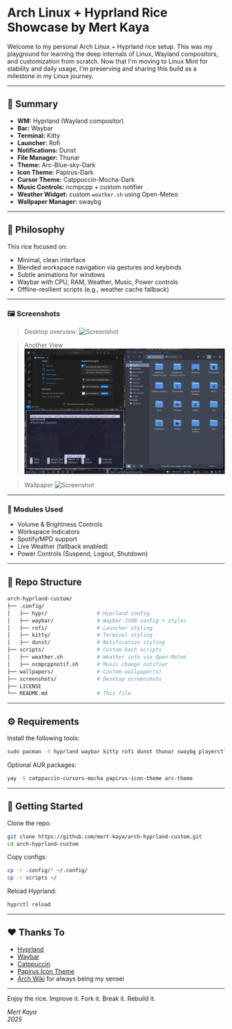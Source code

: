 # Arch Linux + Hyprland Rice Showcase by Mert Kaya

Welcome to my personal Arch Linux + Hyprland rice setup. This was my playground for learning the deep internals of Linux, Wayland compositors, and customization from scratch. Now that I'm moving to Linux Mint for stability and daily usage, I'm preserving and sharing this build as a milestone in my Linux journey.

---

## 🌟 Summary

- **WM:** Hyprland (Wayland compositor)
- **Bar:** Waybar
- **Terminal:** Kitty
- **Launcher:** Rofi
- **Notifications:** Dunst
- **File Manager:** Thunar
- **Theme:** Arc-Blue-sky-Dark
- **Icon Theme:** Papirus-Dark
- **Cursor Theme:** Catppuccin-Mocha-Dark
- **Music Controls:** ncmpcpp + custom notifier
- **Weather Widget:** custom `weather.sh` using Open-Meteo
- **Wallpaper Manager:** swaybg

---

## 🧠 Philosophy

This rice focused on:

- Minimal, clean interface
- Blended workspace navigation via gestures and keybinds
- Subtle animations for windows
- Waybar with CPU, RAM, Weather, Music, Power controls
- Offline-resilient scripts (e.g., weather cache fallback)

---

### 🖼️ Screenshots

> Desktop overview:
![Screenshot](screenshots/1.png)

> Another View
![Screenshot](screenshots/2.png)

> Wallpaper
![Screenshot](screenshots/wp.png)

---

### 🧰 Modules Used

- Volume & Brightness Controls
- Workspace Indicators
- Spotify/MPD support
- Live Weather (fallback enabled)
- Power Controls (Suspend, Logout, Shutdown)

---

## 📂 Repo Structure

```bash
arch-hyprland-custom/
├── .config/
│   ├── hypr/                # Hyprland config
│   ├── waybar/              # Waybar JSON config + styles
│   ├── rofi/                # Launcher styling
│   ├── kitty/               # Terminal styling
│   ├── dunst/               # Notification styling
├── scripts/                 # Custom bash scripts
│   ├── weather.sh           # Weather info via Open-Meteo
│   ├── ncmpcppnotif.sh      # Music change notifier
├── wallpapers/              # Custom wallpaper(s)
├── screenshots/             # Desktop screenshots
├── LICENSE
└── README.md                # This file
```

---

## ⚙️ Requirements

Install the following tools:

```bash
sudo pacman -S hyprland waybar kitty rofi dunst thunar swaybg playerctl jq curl brightnessctl pamixer ncmpcpp mpd
```

Optional AUR packages:

```bash
yay -S catppuccin-cursors-mocha papirus-icon-theme arc-theme
```

---

## 🚀 Getting Started

Clone the repo:

```bash
git clone https://github.com/mert-kaya/arch-hyprland-custom.git
cd arch-hyprland-custom
```

Copy configs:

```bash
cp -r .config/* ~/.config/
cp -r scripts ~/
```

Reload Hyprland:

```bash
hyprctl reload
```

---

## ❤️ Thanks To

- [Hyprland](https://github.com/hyprwm/Hyprland)
- [Waybar](https://github.com/Alexays/Waybar)
- [Catppuccin](https://github.com/catppuccin/cursors)
- [Papirus Icon Theme](https://github.com/PapirusDevelopmentTeam/papirus-icon-theme)
- [Arch Wiki](https://wiki.archlinux.org/) for always being my sensei

---

Enjoy the rice. Improve it. Fork it. Break it. Rebuild it.

*Mert Kaya*  
*2025*
